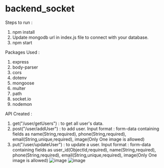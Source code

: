 # backend_socket
Steps to run : 
1. npm install
2. Update mongodb url in index.js file to connect with your database.
3. npm start

Packages Used : 
1. express
2. body-parser
3. cors
4. dotenv
5. mongoose
6. multer
7. path
8. socket.io
9. nodemon

API Created : 
1. get("/user/getUsers") : to get all user's data.
2. post("/user/addUser") : to add user.
          Input format : form-data containing fields as name(String,required), phone(String,required), email(String,unique,required), image(Only One image is allowed)
3. put("/user/updateUser") : to update a user.
          Input format : form-data containing fields as user_id(ObjectId,required), name(String,required), phone(String,required), email(String,unique,required), image(Only One image is allowed)
![image](https://github.com/rectifier796/backend_socket/assets/108865347/112b83a8-e0c4-4cb5-a351-e77627c6611e)
![image](https://github.com/rectifier796/backend_socket/assets/108865347/432ba5df-ae04-4d85-b1a7-a88f5b9f2ec0)
